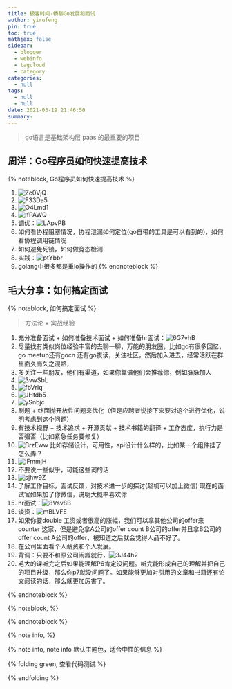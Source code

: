 ```yaml
---
title: 极客时间-畅聊Go发展和面试
author: yirufeng
pin: true
toc: true
mathjax: false
sidebar:
  - blogger
  - webinfo
  - tagcloud
  - category
categories:
  - null
tags:
  - null
  - null
date: 2021-03-19 21:46:50
summary:
---
```


> go语言是基础架构层 paas 的最重要的项目

<!-- more -->

## 周洋：Go程序员如何快速提高技术
{% noteblock, Go程序员如何快速提高技术 %}
1. ![Zc0VjQ](https://cdn.jsdelivr.net/gh/sivanWu0222/ImageHosting@master/uPic/Zc0VjQ.png)
2. ![F33Da5](https://cdn.jsdelivr.net/gh/sivanWu0222/ImageHosting@master/uPic/F33Da5.png)
3. ![O4Lmd1](https://cdn.jsdelivr.net/gh/sivanWu0222/ImageHosting@master/uPic/O4Lmd1.png)
4. ![IfPAWQ](https://cdn.jsdelivr.net/gh/sivanWu0222/ImageHosting@master/uPic/IfPAWQ.png)
5. 调优：![LApvPB](https://cdn.jsdelivr.net/gh/sivanWu0222/ImageHosting@master/uPic/LApvPB.png)
6. 如何看协程阻塞情况，协程泄漏如何定位(go自带的工具是可以看到的)，如何看协程调用链情况
7. 如何避免死锁，如何做竞态检测
8. 实践：![ptYbbr](https://cdn.jsdelivr.net/gh/sivanWu0222/ImageHosting@master/uPic/ptYbbr.png)
9. golang中很多都是重io操作的
{% endnoteblock %}


## 毛大分享：如何搞定面试


{% noteblock, 如何搞定面试 %}


> 方法论 + 实战经验

1. 充分准备面试 + 如何准备技术面试 + 如何准备hr面试：![6G7vhB](https://cdn.jsdelivr.net/gh/sivanWu0222/ImageHosting@master/uPic/6G7vhB.png)
2. 尽量找有类似岗位经验丰富的去聊一聊，万能的朋友圈，比如go有很多回忆，go meetup还有gocn 还有go夜读，关注社区，然后加入进去，经常活跃在群里面久而久之混熟，
3. 多关注一些朋友，他们有渠道，如果你靠谱他们会推荐你，例如脉脉加人
4. ![3vwSbL](https://cdn.jsdelivr.net/gh/sivanWu0222/ImageHosting@master/uPic/3vwSbL.png)
5. ![fbVrlq](https://cdn.jsdelivr.net/gh/sivanWu0222/ImageHosting@master/uPic/fbVrlq.png)
6. ![JHtdb5](https://cdn.jsdelivr.net/gh/sivanWu0222/ImageHosting@master/uPic/JHtdb5.png)
7. ![ySnbjc](https://cdn.jsdelivr.net/gh/sivanWu0222/ImageHosting@master/uPic/ySnbjc.png)
8. 刷题 + 终面抛开放性问题来优化（但是应聘者说接下来要对这个进行优化，说明考虑到这个问题）
9. 有技术视野 + 技术追求 + 开源贡献 + 技术书籍的翻译 + 工作态度，执行力是否强否（比如紧急任务要修复）
10. ![BrzEww](https://cdn.jsdelivr.net/gh/sivanWu0222/ImageHosting@master/uPic/BrzEww.png)
比如存储设计，可用性，api设计什么样的，比如某一个组件挂了怎么弄？
11. ![iFmmjH](https://cdn.jsdelivr.net/gh/sivanWu0222/ImageHosting@master/uPic/iFmmjH.png)
12. 不要说一些似乎，可能这些词的话
13. ![sjhw9Z](https://cdn.jsdelivr.net/gh/sivanWu0222/ImageHosting@master/uPic/sjhw9Z.png)
14. 了解工作目标，面试反馈，对技术进一步的探讨(趁机可以加上微信)
现在的面试官如果加了你微信，说明大概率喜欢你
15. hr面试：![8Vsv8B](https://cdn.jsdelivr.net/gh/sivanWu0222/ImageHosting@master/uPic/8Vsv8B.png)
16. 谈资：![mBLVFE](https://cdn.jsdelivr.net/gh/sivanWu0222/ImageHosting@master/uPic/mBLVFE.png)
17. 如果你要double 工资或者很高的涨幅，我们可以拿其他公司的offer来counter 这家，但是避免拿A公司的offer count B公司的offer并且拿B公司的offer count A公司的offer，被知道之后就会觉得人品不好了。
18. 在公司里面看个人薪资和个人发展。
19. 背调：只要不和原公司闹瓣就行，![3J44h2](https://cdn.jsdelivr.net/gh/sivanWu0222/ImageHosting@master/uPic/3J44h2.png)
20. 毛大的课听完之后如果能理解P6肯定没问题。听完能形成自己的理解并把自己的项目升级，那么你p7就没问题了。如果能够更加对引用的文章和书籍还有论文阅读的话，那么就更加厉害了。

{% endnoteblock %}

{% noteblock,  %}


{% endnoteblock %}


{% note info,  %}

{% note info, note info 默认主题色，适合中性的信息 %}


{% folding green, 查看代码测试 %}

{% endfolding %}